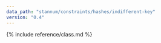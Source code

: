 ```yaml
---
data_path: "stannum/constraints/hashes/indifferent-key"
version: "0.4"
---
```


{% include reference/class.md %}
